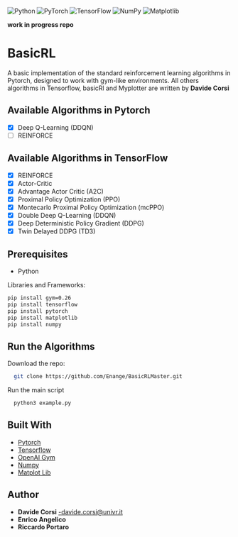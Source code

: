 ![Python](https://img.shields.io/badge/python-3670A0?style=for-the-badge&logo=python&logoColor=ffdd54)
![PyTorch](https://img.shields.io/badge/PyTorch-%23EE4C2C.svg?style=for-the-badge&logo=PyTorch&logoColor=white)
![TensorFlow](https://img.shields.io/badge/TensorFlow-%23FF6F00.svg?style=for-the-badge&logo=TensorFlow&logoColor=white)
![NumPy](https://img.shields.io/badge/numpy-%23013243.svg?style=for-the-badge&logo=numpy&logoColor=white)
![Matplotlib](https://img.shields.io/badge/Matplotlib-%23ffffff.svg?style=for-the-badge&logo=Matplotlib&logoColor=black)

**work in progress repo**

# BasicRL
A basic implementation of the standard reinforcement learning algorithms in Pytorch, designed to work with gym-like environments.
All others algorithms in Tensorflow, basicRl and Myplotter are written by **Davide Corsi** 

## Available Algorithms in Pytorch

- [x] Deep Q-Learning (DDQN)
- [ ] REINFORCE

## Available Algorithms in TensorFlow
- [x] REINFORCE
- [x] Actor-Critic
- [x] Advantage Actor Critic (A2C)
- [x] Proximal Policy Optimization (PPO)
- [x] Montecarlo Proximal Policy Optimization (mcPPO)
- [x] Double Deep Q-Learning (DDQN)
- [x] Deep Deterministic Policy Gradient (DDPG)
- [x] Twin Delayed DDPG (TD3) 

## Prerequisites

* Python
  
Libraries and Frameworks:
```bash
pip install gym=0.26
pip install tensorflow
pip install pytorch
pip install matplotlib
pip install numpy 

```

## Run the Algorithms
Download the repo:
```bash
  git clone https://github.com/Enange/BasicRLMaster.git
```
Run the main script
```bash
  python3 example.py
```

## Built With
* [Pytorch]()
* [Tensorflow](https://www.tensorflow.org/)
* [OpenAI Gym](https://gym.openai.com/)
* [Numpy](https://numpy.org/)
* [Matplot Lib](https://matplotlib.org/)

## Author
* **Davide Corsi** -davide.corsi@univr.it
* **Enrico Angelico**
* **Riccardo Portaro**

